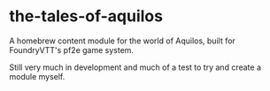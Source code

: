 # the-tales-of-aquilos
A homebrew content module for the world of Aquilos, built for FoundryVTT's pf2e game system.

Still very much in development and much of a test to try and create a module myself.